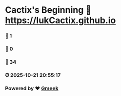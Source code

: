 # Cactix's Beginning :link: https://IukCactix.github.io 
### :page_facing_up: [1](https://IukCactix.github.io/tag.html) 
### :speech_balloon: 0 
### :hibiscus: 34 
### :alarm_clock: 2025-10-21 20:55:17 
### Powered by :heart: [Gmeek](https://github.com/Meekdai/Gmeek)
